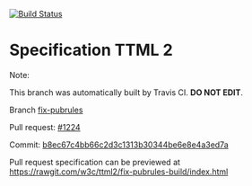 [![Build Status](https://travis-ci.org/w3c/ttml2.svg?branch=fix-pubrules)](https://travis-ci.org/w3c/ttml2)


# Specification TTML 2


Note:


This branch was automatically built by Travis CI. <b>DO NOT EDIT</b>.


 Branch [fix-pubrules](https://github.com/w3c/ttml2/tree/fix-pubrules)


 Pull request: [#1224](https://github.com/w3c/ttml2/pull/1224)


 Commit: [b8ec67c4bb66c2d3c1313b30344be6e8e4a3ed7a](https://github.com/w3c/ttml2/commit/b8ec67c4bb66c2d3c1313b30344be6e8e4a3ed7a)

Pull request specification can be previewed at https://rawgit.com/w3c/ttml2/fix-pubrules-build/index.html



